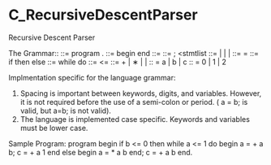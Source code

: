 # C_RecursiveDescentParser
Recursive Descent Parser

The Grammar::
<program> ::=	 program <block> .
<block> ::=	 begin <stmtlist> end
<stmtlist> ::= 	<stmt> <morestmts>
<morestmts> ::=	 ; <stmtlist 
<stmt> ::=	<assign>  |  <ifstmt>  |  <whilestmt>  |  <block>
<assign> ::=	<variable> = <expr>
<ifstmt> ::=	if <testexpr> then <stmt> else <stmt>
<whilestmt> ::= 	while <testexpr> do <stmt>
<testexpr> ::=	<variable> <= <expr>
<expr> ::=	+ <expr> <expr>  |  ∗ <expr> <expr>  |  <variable>  |  <digit>
<variable> :: = 	a | b | c
<digit> :: = 	0 | 1 | 2

Implmentation specific for the language grammar:
1. Spacing is important between keywords, digits, and variables.  However, it is not required before the use of a semi-colon or period.  ( a = b; is valid, but a=b; is not valid).
2. The language is implemented case specific.  Keywords and variables must be lower case.

Sample Program:
program 
begin
if b <= 0 then
while a <= 1 do
begin
a = + a b;
c = + a 1
end
else
begin
a = * a b 
end;
c = + a b
end.
